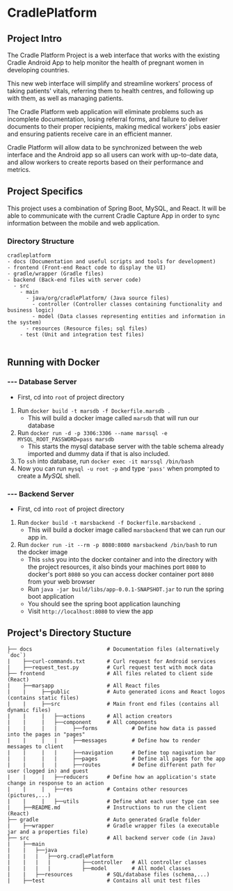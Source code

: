 # CradlePlatform
## Project Intro
The Cradle Platform Project is a web interface that works with the existing Cradle Android App
to help monitor the health of pregnant women in developing countries.

This new web interface will simplify and streamline workers' process of taking patients' vitals,
referring them to health centres, and following up with them, as well as managing patients.

The Cradle Platform web application will eliminate problems such as incomplete documentation,
losing referral forms, and failure to deliver documents to their proper recipients,
making medical workers' jobs easier and ensuring patients receive care in an efficient manner.

Cradle Platform will allow data to be synchronized between the web interface and the Android app
so all users can work with up-to-date data, and allow workers to create reports based on their
performance and metrics.

## Project Specifics
This project uses a combination of Spring Boot, MySQL, and React.
It will be able to communicate with the current Cradle Capture App in order to sync information between the mobile and web application. 

### Directory Structure

```
cradleplatform
- docs (Documentation and useful scripts and tools for development)
- frontend (Front-end React code to display the UI)
- gradle/wrapper (Gradle files)
- backend (Back-end files with server code)
  - src
    - main
      - java/org/cradlePlatform/ (Java source files)
        - controller (Controller classes containing functionality and business logic)
        - model (Data classes representing entities and information in the system)
      - resources (Resource files; sql files)
    - test (Unit and integration test files)
  
```

## Running with Docker

### --- Database Server
- First, cd into `root` of project directory
1. Run `docker build -t marsdb -f Dockerfile.marsdb .`
    - This will build a docker image called `marsdb` that will run our database
2. Run `docker run -d -p 3306:3306 --name marssql -e MYSQL_ROOT_PASSWORD=pass marsdb`
    - This starts the mysql database server with the table schema already imported and dummy data if that is also included.
3. To `ssh` into database, run `docker exec -it marssql /bin/bash`
4. Now you can run `mysql -u root -p` and type `'pass'` when prompted to create a *MySQL* shell.

### --- Backend Server
- First, cd into `root` of project directory
1. Run `docker build -t marsbackend -f Dockerfile.marsbackend .`
    - This will build a docker image called `marsbackend` that we can run our app in.
2. Run `docker run -it --rm -p 8080:8080 marsbackend /bin/bash` to run the docker image
    - This  `ssh`s you into the docker container and into the directory with the project resources, it also binds your machines port `8080` to docker's port `8080` so you can access docker container port `8080` from your web browser
    - Run `java -jar build/libs/app-0.0.1-SNAPSHOT.jar` to run the spring boot application
    - You should see the spring boot application launching
    - Visit `http://localhost:8080` to view the app
    
## Project's Directory Stucture
   
    ├── docs                        # Documentation files (alternatively `doc`)  
    |    ├──curl-commands.txt       # Curl request for Android services
    |    ├──request_test.py         # Curl request test with mock data
    ├── frontend                    # All files related to client side (React) 
    |    ├──marsapp                 # All React files
    |    |     ├──public            # Auto generated icons and React logos (contains static files)
    |    |     ├──src               # Main front end files (contains all dynamic files)
    |    |     |   ├──actions       # All action creators
    |    |     |   ├──component     # All components
    |    |     |   |     ├──forms           # Define how data is passed into the pages in "pages"
    |    |     |   |     ├──messages        # Define how to render messages to client
    |    |     |   |     ├──navigation      # Define top nagivation bar
    |    |     |   |     ├──pages           # Define all pages for the app
    |    |     |   |     ├──routes          # Define different path for user (logged in) and guest 
    |    |     |   ├──reducers      # Define how an application's state change in response to an action
    |    |     |   ├──res           # Contains other resources (pictures,...)
    |    |     |   ├──utils         # Define what each user type can see
    |    ├──README.md               # Instructions to run the client (React)
    ├── gradle                      # Auto generated Gradle folder
    |    ├──wrapper                 # Gradle wrapper files (a executable jar and a properties file)
    ├── src                         # All backend server code (in Java)
    |    ├──main                    
    |    |   ├──java                
    |    |   |   ├──org.cradlePlatform
    |    |   |   |          ├──controller   # All controller classes
    |    |   |   |          ├──model        # All model classes
    |    |   ├──resources           # SQL/database files (schema,...)
    |    ├──test                    # Contains all unit test files

